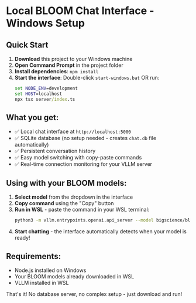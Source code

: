 # Local BLOOM Chat Interface - Windows Setup

## Quick Start

1. **Download** this project to your Windows machine
2. **Open Command Prompt** in the project folder
3. **Install dependencies**: `npm install`
4. **Start the interface**: Double-click `start-windows.bat` OR run:
   ```cmd
   set NODE_ENV=development
   set HOST=localhost
   npx tsx server/index.ts
   ```

## What you get:
- ✅ Local chat interface at `http://localhost:5000`
- ✅ SQLite database (no setup needed - creates `chat.db` file automatically)
- ✅ Persistent conversation history
- ✅ Easy model switching with copy-paste commands
- ✅ Real-time connection monitoring for your VLLM server

## Using with your BLOOM models:

1. **Select model** from the dropdown in the interface
2. **Copy command** using the "Copy" button  
3. **Run in WSL** - paste the command in your WSL terminal:
   ```bash
   python3 -m vllm.entrypoints.openai.api_server --model bigscience/bloom-3b --host 0.0.0.0 --port 8000
   ```
4. **Start chatting** - the interface automatically detects when your model is ready!

## Requirements:
- Node.js installed on Windows
- Your BLOOM models already downloaded in WSL
- VLLM installed in WSL

That's it! No database server, no complex setup - just download and run!